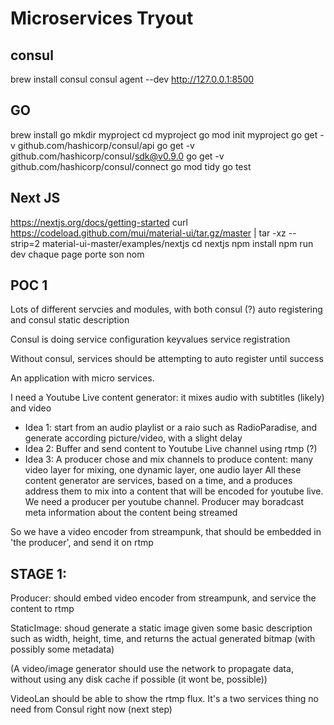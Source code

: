 # Microservices Tryout

## consul
brew install consul
consul agent --dev
http://127.0.0.1:8500

## GO
brew install go
mkdir myproject
cd myproject
go mod init myproject
go get -v github.com/hashicorp/consul/api
go get -v github.com/hashicorp/consul/sdk@v0.9.0
go get -v github.com/hashicorp/consul/connect
go mod tidy
go test

## Next JS
https://nextjs.org/docs/getting-started
curl https://codeload.github.com/mui/material-ui/tar.gz/master | tar -xz --strip=2  material-ui-master/examples/nextjs
cd nextjs
npm install
npm run dev
chaque page porte son nom

## POC 1
Lots of different servcies and modules, with both consul (?) auto registering and consul static description

Consul is doing
service configuration
keyvalues
service registration

Without consul, services should be attempting to auto register until success

An application with micro services.

I need a Youtube Live content generator: it mixes audio with subtitles (likely) and video
- Idea 1: start from an audio playlist or a raio such as RadioParadise, and generate according picture/video, with a slight delay
- Idea 2: Buffer and send content to Youtube Live channel using rtmp (?)
- Idea 3: A producer chose and mix channels to produce content: many video layer for mixing, one dynamic layer, one audio layer
All these content generator are services, based on a time, and a produces address them to mix into a content that will be encoded for youtube live. We need a producer per youtube channel.
Producer may boradcast meta information about the content being streamed

So we have a video encoder from streampunk, that should be embedded in 'the producer', and send it on rtmp
## STAGE 1:

Producer: should embed video encoder from streampunk, and service the content to rtmp

StaticImage: shoud generate a static image given some basic description such as width, height, time, and returns the actual generated bitmap (with possibly some metadata)

(A video/image generator should use the network to propagate data, without using any disk cache if possible (it wont be, possible))

VideoLan should be able to show the rtmp flux. It's a two services thing no need from Consul right now (next step)









